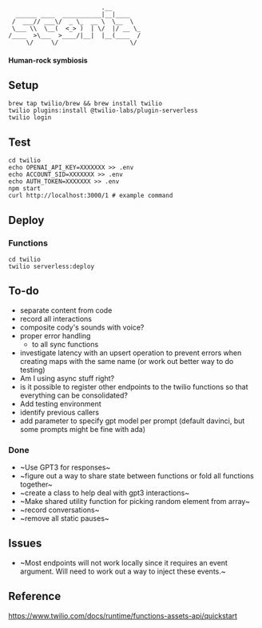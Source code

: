```
                          .__        
  ______ ____  ___________|__|____   
 /  ___// ___\/  _ \_  __ \  \__  \  
 \___ \\  \__(  <_> )  | \/  |/ __ \_
/____  >\___  >____/|__|  |__(____  /
     \/     \/                    \/ 
```

#### Human-rock symbiosis

## Setup
```
brew tap twilio/brew && brew install twilio
twilio plugins:install @twilio-labs/plugin-serverless
twilio login
```

## Test
```
cd twilio
echo OPENAI_API_KEY=XXXXXXX >> .env
echo ACCOUNT_SID=XXXXXXX >> .env
echo AUTH_TOKEN=XXXXXXX >> .env
npm start
curl http://localhost:3000/1 # example command
```

## Deploy

### Functions
```
cd twilio
twilio serverless:deploy
```

## To-do
* separate content from code
* record all interactions
* composite cody's sounds with voice?
* proper error handling
     * to all sync functions
* investigate latency with an upsert operation to prevent errors when creating maps with the same name (or work out better way to do testing)
* Am I using async stuff right?
* is it possible to register other endpoints to the twilio functions so that everything can be consolidated?
* Add testing environment 
* identify previous callers
* add parameter to specify gpt model per prompt (default davinci, but some prompts might be fine with ada)

### Done
* ~Use GPT3 for responses~
* ~figure out a way to share state between functions or fold all functions together~
* ~create a class to help deal with gpt3 interactions~
* ~Make shared utility function for picking random element from array~
* ~record conversations~
* ~remove all static pauses~

## Issues
* ~Most endpoints will not work locally since it requires an event argument. Will need to work out a way to inject these events.~

## Reference
https://www.twilio.com/docs/runtime/functions-assets-api/quickstart